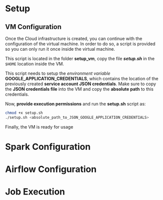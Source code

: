 # Setup
## VM Configuration
Once the Cloud infrastructure is created, you can continue with the configuration of the virtual machine.
In order to do so, a script is provided so you can only run it once inside the virtual machine.

This script is located in the folder **setup_vm**, copy the file ***setup.sh*** in the ```$HOME``` location inside the VM.

This script needs to setup the *environment variable* **GOOGLE_APPLICATION_CREDENTIALS**, which contains the location of the previously created **service account JSON credentials**. Make sure to copy the **JSON credentials file** into the VM and copy the **absolute path** to this credentials.

Now, **provide execution permissions** and run the **setup.sh** script as:
```bash
chmod +x setup.sh
./setup.sh <absolute_path_to_JSON_GOOGLE_APPLICATION_CREDENTIALS>
```
Finally, the VM is ready for usage

# Spark Configuration

# Airflow Configuration

# Job Execution